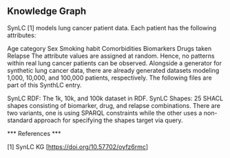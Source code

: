 ## Knowledge Graph
SynLC [1] models lung cancer patient data. Each patient has the following attributes:

Age category
Sex
Smoking habit
Comorbidities
Biomarkers
Drugs taken
Relapse
The attribute values are assigned at random. Hence, no patterns within real lung cancer patients can be observed. Alongside a generator for synthetic lung cancer data, there are already generated datasets modeling 1,000, 10,000, and 100,000 patients, respectively. The following files are part of this SynthLC entry.

SynLC RDF: The 1k, 10k, and 100k dataset in RDF.
SynLC Shapes: 25 SHACL shapes consisting of biomarker, drug, and relapse combinations. There are two variants, one is using SPARQL constraints while the other uses a non-standard approach for specifying the shapes target via query.

*** References ***

[1] SynLC KG [https://doi.org/10.57702/oyfz6rmc]
